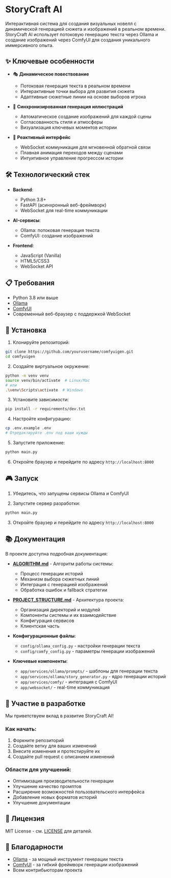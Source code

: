 # StoryCraft AI

Интерактивная система для создания визуальных новелл с динамической генерацией сюжета и изображений в реальном времени. StoryCraft AI использует потоковую генерацию текста через Ollama и создание изображений через ComfyUI для создания уникального иммерсивного опыта.

## ✨ Ключевые особенности

- 🎭 **Динамическое повествование**
  - Потоковая генерация текста в реальном времени
  - Интерактивные точки выбора для развития сюжета
  - Адаптивные сюжетные линии на основе выборов игрока

- 🎨 **Синхронизированная генерация иллюстраций**
  - Автоматическое создание изображений для каждой сцены
  - Согласованность стиля и атмосферы
  - Визуализация ключевых моментов истории

- 🔄 **Реактивный интерфейс**
  - WebSocket коммуникация для мгновенной обратной связи
  - Плавная анимация переходов между сценами
  - Интуитивное управление прогрессом истории

## 🛠 Технологический стек

- **Backend**:
  - Python 3.8+
  - FastAPI (асинхронный веб-фреймворк)
  - WebSocket для real-time коммуникации

- **AI-сервисы**:
  - Ollama: потоковая генерация текста
  - ComfyUI: создание изображений

- **Frontend**:
  - JavaScript (Vanilla)
  - HTML5/CSS3
  - WebSocket API

## 📋 Требования

- Python 3.8 или выше
- [Ollama](https://ollama.ai/)
- [ComfyUI](https://github.com/comfyanonymous/ComfyUI)
- Современный веб-браузер с поддержкой WebSocket

## 🚀 Установка

1. Клонируйте репозиторий:
```bash
git clone https://github.com/yourusername/comfyuigen.git
cd comfyuigen
```

2. Создайте виртуальное окружение:
```bash
python -m venv venv
source venv/bin/activate  # Linux/Mac
# или
.\venv\Scripts\activate  # Windows
```

3. Установите зависимости:
```bash
pip install -r requirements/dev.txt
```

4. Настройте конфигурацию:
```bash
cp .env.example .env
# Отредактируйте .env под ваши нужды
```

5. Запустите приложение:
```bash
python main.py
```

6. Откройте браузер и перейдите по адресу `http://localhost:8000`

## 🎮 Запуск

1. Убедитесь, что запущены сервисы Ollama и ComfyUI

2. Запустите сервер разработки:
```bash
python main.py
```

3. Откройте браузер и перейдите по адресу `http://localhost:8000`

## 📚 Документация

В проекте доступна подробная документация:

- **[ALGORITHM.md](ALGORITHM.md)** - Алгоритм работы системы:
  - Процесс генерации историй
  - Механизм выбора сюжетных линий
  - Интеграция с генерацией изображений
  - Обработка ошибок и fallback стратегии

- **[PROJECT_STRUCTURE.md](PROJECT_STRUCTURE.md)** - Архитектура проекта:
  - Организация директорий и модулей
  - Компоненты системы и их взаимодействие
  - Конфигурация сервисов
  - Клиентская часть

- **Конфигурационные файлы**:
  - `config/ollama_config.py` - настройки генерации текста
  - `config/comfy_config.py` - параметры генерации изображений

- **Ключевые компоненты**:
  - `app/services/ollama/prompts/` - шаблоны для генерации текста
  - `app/services/ollama/story_generator.py` - ядро генерации историй
  - `app/services/comfy/` - интеграция с ComfyUI
  - `app/websocket/` - real-time коммуникация

## 🤝 Участие в разработке

Мы приветствуем вклад в развитие StoryCraft AI! 

### Как начать:

1. Форкните репозиторий
2. Создайте ветку для ваших изменений
3. Внесите изменения и протестируйте их
4. Создайте pull request с описанием изменений

### Области для улучшений:

- Оптимизация производительности генерации
- Улучшение качество промптов
- Расширение возможностей пользовательского интерфейса
- Добавление новых форматов историй
- Улучшение документации

## 📝 Лицензия

MIT License - см. [LICENSE](LICENSE) для деталей.

## 🙏 Благодарности

- [Ollama](https://ollama.ai/) - за мощный инструмент генерации текста
- [ComfyUI](https://github.com/comfyanonymous/ComfyUI) - за гибкий фреймворк генерации изображений
- Всем контрибьюторам проекта
